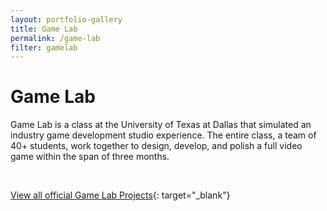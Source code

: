 ```yaml
---
layout: portfolio-gallery
title: Game Lab
permalink: /game-lab
filter: gamelab
---
```


# Game Lab

Game Lab is a class at the University of Texas at Dallas that simulated an industry game development studio experience. The entire class, a team of 40+ students, work together to design, develop, and polish a full video game within the span of three months.

<br>

[View all official Game Lab Projects](https://www.atec-animgames.com/game-lab){: target="_blank"}